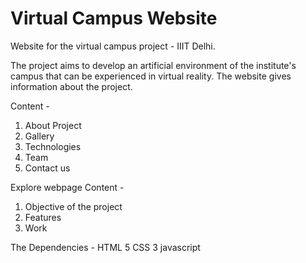 # Virtual Campus Website
Website for the virtual campus project - IIIT Delhi.

The project aims to develop an artificial environment of the institute's campus that can be experienced in virtual reality.
The website gives information about the project.

Content -
1. About Project
2. Gallery
3. Technologies
4. Team
5. Contact us

Explore webpage 
Content -
1. Objective of the project
2. Features
3. Work

The 
Dependencies -
HTML 5
CSS 3
javascript
